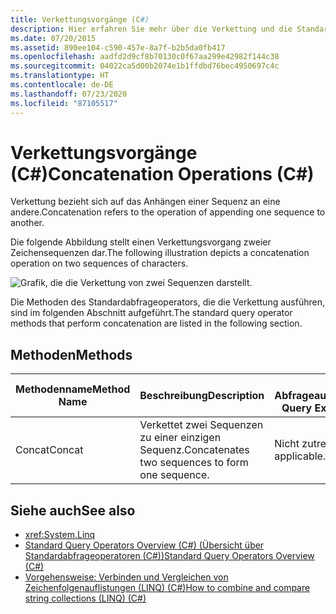```yaml
---
title: Verkettungsvorgänge (C#)
description: Hier erfahren Sie mehr über die Verkettung und die Standardabfrageoperatormethoden, die die Verkettung in LINQ in C# ausführen.
ms.date: 07/20/2015
ms.assetid: 890ee104-c590-457e-8a7f-b2b5da0fb417
ms.openlocfilehash: aadfd2d9cf8b70130c0f67aa299e42982f144c38
ms.sourcegitcommit: 04022ca5d00b2074e1b1ffdbd76bec4950697c4c
ms.translationtype: HT
ms.contentlocale: de-DE
ms.lasthandoff: 07/23/2020
ms.locfileid: "87105517"
---
```

# <a name="concatenation-operations-c"></a><span data-ttu-id="24c17-103">Verkettungsvorgänge (C#)</span><span class="sxs-lookup"><span data-stu-id="24c17-103">Concatenation Operations (C#)</span></span>
<span data-ttu-id="24c17-104">Verkettung bezieht sich auf das Anhängen einer Sequenz an eine andere.</span><span class="sxs-lookup"><span data-stu-id="24c17-104">Concatenation refers to the operation of appending one sequence to another.</span></span>  
  
 <span data-ttu-id="24c17-105">Die folgende Abbildung stellt einen Verkettungsvorgang zweier Zeichensequenzen dar.</span><span class="sxs-lookup"><span data-stu-id="24c17-105">The following illustration depicts a concatenation operation on two sequences of characters.</span></span>  
  
 ![Grafik, die die Verkettung von zwei Sequenzen darstellt.](./media/concatenation-operations/concatenation-two-sequences.png)  
  
 <span data-ttu-id="24c17-107">Die Methoden des Standardabfrageoperators, die die Verkettung ausführen, sind im folgenden Abschnitt aufgeführt.</span><span class="sxs-lookup"><span data-stu-id="24c17-107">The standard query operator methods that perform concatenation are listed in the following section.</span></span>  
  
## <a name="methods"></a><span data-ttu-id="24c17-108">Methoden</span><span class="sxs-lookup"><span data-stu-id="24c17-108">Methods</span></span>  
  
|<span data-ttu-id="24c17-109">Methodenname</span><span class="sxs-lookup"><span data-stu-id="24c17-109">Method Name</span></span>|<span data-ttu-id="24c17-110">Beschreibung</span><span class="sxs-lookup"><span data-stu-id="24c17-110">Description</span></span>|<span data-ttu-id="24c17-111">C#-Abfrageausdruckssyntax</span><span class="sxs-lookup"><span data-stu-id="24c17-111">C# Query Expression Syntax</span></span>|<span data-ttu-id="24c17-112">Weitere Informationen</span><span class="sxs-lookup"><span data-stu-id="24c17-112">More Information</span></span>|  
|-----------------|-----------------|---------------------------------|----------------------|  
|<span data-ttu-id="24c17-113">Concat</span><span class="sxs-lookup"><span data-stu-id="24c17-113">Concat</span></span>|<span data-ttu-id="24c17-114">Verkettet zwei Sequenzen zu einer einzigen Sequenz.</span><span class="sxs-lookup"><span data-stu-id="24c17-114">Concatenates two sequences to form one sequence.</span></span>|<span data-ttu-id="24c17-115">Nicht zutreffend.</span><span class="sxs-lookup"><span data-stu-id="24c17-115">Not applicable.</span></span>|<xref:System.Linq.Enumerable.Concat%2A?displayProperty=nameWithType><br /><br /> <xref:System.Linq.Queryable.Concat%2A?displayProperty=nameWithType>|  
  
## <a name="see-also"></a><span data-ttu-id="24c17-116">Siehe auch</span><span class="sxs-lookup"><span data-stu-id="24c17-116">See also</span></span>

- <xref:System.Linq>
- [<span data-ttu-id="24c17-117">Standard Query Operators Overview (C#) (Übersicht über Standardabfrageoperatoren (C#))</span><span class="sxs-lookup"><span data-stu-id="24c17-117">Standard Query Operators Overview (C#)</span></span>](./standard-query-operators-overview.md)
- [<span data-ttu-id="24c17-118">Vorgehensweise: Verbinden und Vergleichen von Zeichenfolgenauflistungen (LINQ) (C#)</span><span class="sxs-lookup"><span data-stu-id="24c17-118">How to combine and compare string collections (LINQ) (C#)</span></span>](./how-to-combine-and-compare-string-collections-linq.md)
